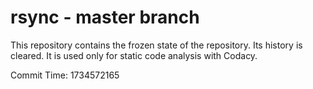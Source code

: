 # rsync - master branch

This repository contains the frozen state of the repository.
Its history is cleared. It is used only for static code
analysis with Codacy.

Commit Time: 1734572165